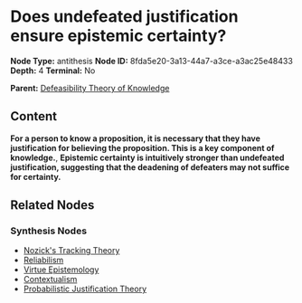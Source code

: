 # Does undefeated justification ensure epistemic certainty?

**Node Type:** antithesis
**Node ID:** 8fda5e20-3a13-44a7-a3ce-a3ac25e48433
**Depth:** 4
**Terminal:** No

**Parent:** [Defeasibility Theory of Knowledge](defeasibility-theory-of-knowledge-synthesis-9076844c-1dd6-42a9-ade6-2bd5fa8fa542.md)

## Content

**For a person to know a proposition, it is necessary that they have justification for believing the proposition. This is a key component of knowledge.**, **Epistemic certainty is intuitively stronger than undefeated justification, suggesting that the deadening of defeaters may not suffice for certainty.**

## Related Nodes

### Synthesis Nodes

- [Nozick's Tracking Theory](nozicks-tracking-theory-synthesis-1719ba45-24cc-4cb8-be3d-799cbe38ebf3.md)
- [Reliabilism](reliabilism-synthesis-c139d3ae-81df-44b3-a47f-730729c95abe.md)
- [Virtue Epistemology](virtue-epistemology-synthesis-f711689c-61f5-4d17-8450-b024c247befc.md)
- [Contextualism](contextualism-synthesis-b71a5cd9-427a-4bef-a565-7326de34400c.md)
- [Probabilistic Justification Theory](probabilistic-justification-theory-synthesis-193df8c7-fd0f-44a9-9a46-ef1e7932c1f4.md)
